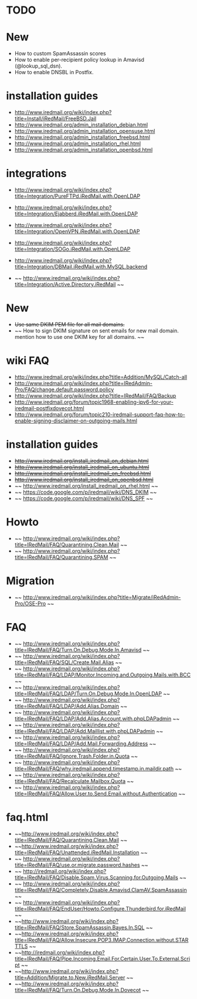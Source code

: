 # TODO

# New

* How to custom SpamAssassin scores
* How to enable per-recipient policy lookup in Amavisd (@lookup_sql_dsn).
* How to enable DNSBL in Postfix.

# installation guides

* http://www.iredmail.org/wiki/index.php?title=Install/iRedMail/FreeBSD.Jail
* http://www.iredmail.org/admin_installation_debian.html
* http://www.iredmail.org/admin_installation_opensuse.html
* http://www.iredmail.org/admin_installation_freebsd.html
* http://www.iredmail.org/admin_installation_rhel.html
* http://www.iredmail.org/admin_installation_openbsd.html

# integrations

* http://www.iredmail.org/wiki/index.php?title=Integration/PureFTPd.iRedMail.with.OpenLDAP
* http://www.iredmail.org/wiki/index.php?title=Integration/Ejabberd.iRedMail.with.OpenLDAP
* http://www.iredmail.org/wiki/index.php?title=Integration/OpenVPN.iRedMail.with.OpenLDAP
* http://www.iredmail.org/wiki/index.php?title=Integration/SOGo.iRedMail.with.OpenLDAP
* http://www.iredmail.org/wiki/index.php?title=Integration/DBMail.iRedMail.with.MySQL.backend

* ~~ http://www.iredmail.org/wiki/index.php?title=Integration/Active.Directory.iRedMail ~~

# New

* ~~Use same DKIM PEM file for all mail domains.~~
* ~~ How to sign DKIM signature on sent emails for new mail domain. mention how
  to use one DKIM key for all domains. ~~

# wiki FAQ

* http://www.iredmail.org/wiki/index.php?title=Addition/MySQL/Catch-all
* http://www.iredmail.org/wiki/index.php?title=IRedAdmin-Pro/FAQ/change.default.password.policy
* http://www.iredmail.org/wiki/index.php?title=IRedMail/FAQ/Backup
* http://www.iredmail.org/forum/topic1968-enabling-ipv6-for-your-iredmail-postfixdovecot.html
* http://www.iredmail.org/forum/topic210-iredmail-support-faq-how-to-enable-signing-disclaimer-on-outgoing-mails.html

# installation guides

* ~~http://www.iredmail.org/install_iredmail_on_debian.html~~
* ~~http://www.iredmail.org/install_iredmail_on_ubuntu.html~~
* ~~http://www.iredmail.org/install_iredmail_on_freebsd.html~~
* ~~http://www.iredmail.org/install_iredmail_on_openbsd.html~~
* ~~ http://www.iredmail.org/install_iredmail_on_rhel.html ~~
* ~~ https://code.google.com/p/iredmail/wiki/DNS_DKIM ~~
* ~~ https://code.google.com/p/iredmail/wiki/DNS_SPF ~~

# Howto

* ~~ http://www.iredmail.org/wiki/index.php?title=IRedMail/FAQ/Quarantining.Clean.Mail ~~
* ~~ http://www.iredmail.org/wiki/index.php?title=IRedMail/FAQ/Quarantining.SPAM ~~

# Migration

* ~~ http://www.iredmail.org/wiki/index.php?title=Migrate/iRedAdmin-Pro/OSE-Pro ~~

# FAQ

* ~~ http://www.iredmail.org/wiki/index.php?title=IRedMail/FAQ/Turn.On.Debug.Mode.In.Amavisd ~~
* ~~ http://www.iredmail.org/wiki/index.php?title=IRedMail/FAQ/SQL/Create.Mail.Alias ~~
* ~~ http://www.iredmail.org/wiki/index.php?title=IRedMail/FAQ/LDAP/Monitor.Incoming.and.Outgoing.Mails.with.BCC ~~
* ~~ http://www.iredmail.org/wiki/index.php?title=IRedMail/FAQ/LDAP/Turn.On.Debug.Mode.In.OpenLDAP ~~
* ~~ http://www.iredmail.org/wiki/index.php?title=IRedMail/FAQ/LDAP/Add.Alias.Domain ~~
* ~~ http://www.iredmail.org/wiki/index.php?title=IRedMail/FAQ/LDAP/Add.Alias.Account.with.phpLDAPadmin ~~
* ~~ http://www.iredmail.org/wiki/index.php?title=IRedMail/FAQ/LDAP/Add.Maillist.with.phpLDAPadmin ~~
* ~~ http://www.iredmail.org/wiki/index.php?title=IRedMail/FAQ/LDAP/Add.Mail.Forwarding.Address ~~
* ~~ http://www.iredmail.org/wiki/index.php?title=IRedMail/FAQ/Ignore.Trash.Folder.in.Quota ~~
* ~~ http://www.iredmail.org/wiki/index.php?title=IRedMail/FAQ/why.iredmail.append.timestamp.in.maildir.path ~~
* ~~ http://www.iredmail.org/wiki/index.php?title=IRedMail/FAQ/Recalculate.Mailbox.Quota ~~
* ~~ http://www.iredmail.org/wiki/index.php?title=IRedMail/FAQ/Allow.User.to.Send.Email.without.Authentication ~~


# faq.html

* ~~http://www.iredmail.org/wiki/index.php?title=IRedMail/FAQ/Quarantining.Clean.Mail ~~
* ~~http://www.iredmail.org/wiki/index.php?title=IRedMail/FAQ/Unattended.iRedMail.Installation ~~
* ~~ http://www.iredmail.org/wiki/index.php?title=IRedMail/FAQ/use.or.migrate.password.hashes ~~
* ~~ http://iredmail.org/wiki/index.php?title=IRedMail/FAQ/Disable.Spam.Virus.Scanning.for.Outgoing.Mails ~~
* ~~ http://www.iredmail.org/wiki/index.php?title=IRedMail/FAQ/Completely.Disable.Amavisd.ClamAV.SpamAssassin ~~
* ~~ http://www.iredmail.org/wiki/index.php?title=IRedMail/FAQ/EndUser/Howto.Configure.Thunderbird.for.iRedMail ~~
* ~~http://www.iredmail.org/wiki/index.php?title=IRedMail/FAQ/Store.SpamAssassin.Bayes.In.SQL ~~
* ~~http://www.iredmail.org/wiki/index.php?title=IRedMail/FAQ/Allow.Insecure.POP3.IMAP.Connection.without.STARTTLS ~~
* ~~http://iredmail.org/wiki/index.php?title=IRedMail/FAQ/Pipe.Incoming.Email.For.Certain.User.To.External.Script ~~
* ~~http://www.iredmail.org/wiki/index.php?title=Addition/Migrate.to.New.iRedMail.Server ~~
* ~~http://www.iredmail.org/wiki/index.php?title=IRedMail/FAQ/Turn.On.Debug.Mode.In.Dovecot ~~
